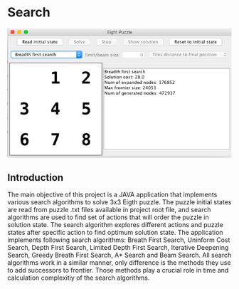 # Search

<p align="center"><img src="https://raw.githubusercontent.com/IbrahimMuzaferija/Search/master/Search-UI.png"></p>

## Introduction

The main objective of this project is a JAVA application that implements various search algorithms to solve 3x3 Eigth puzzle. The puzzle initial states are read from puzzle .txt files available in project root file, and search algorithms are used to find set of actions that will order the puzzle in solution state. The search algorithm explores different actions and puzzle states after specific action to find optimum solution state. The application implements following search algorithms: Breath First Search, Uninform Cost Search, Depth First Search, Limited Depth First Search, Iterative Deepening Search, Greedy Breath First Search, A* Search and Beam Search. All search algorithms work in a similar manner, only difference is the methods they use to add successors to frontier. Those methods play a crucial role in time and calculation complexitiy of the search algorithms.

